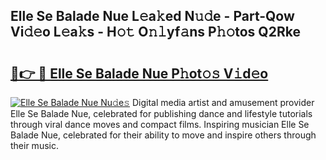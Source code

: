 ## Elle Se Balade Nue L𝚎a𝚔ed N𝚞𝚍e - Part-Qow Vi𝚍𝚎o L𝚎a𝚔s - H𝚘𝚝 O𝚗𝚕yf𝚊ns P𝚑𝚘tos Q2Rke

# <h2><a href="http://kfdfjho.oniu.top/?m=Elle+Se+Balade+Nue">🔗👉 🔴 Elle Se Balade Nue P𝚑ot𝚘𝚜 V𝚒d𝚎o</a></h2>

[![Elle Se Balade Nue Nu𝚍e𝚜](https://i.imgur.com/0qMVB7G.gif)](http://kfdfjho.oniu.top/?m=Elle+Se+Balade+Nue)
Digital media artist and amusement provider Elle Se Balade Nue, celebrated for publishing dance and lifestyle tutorials through viral dance moves and compact films. Inspiring musician Elle Se Balade Nue, celebrated for their ability to move and inspire others through their music.  
